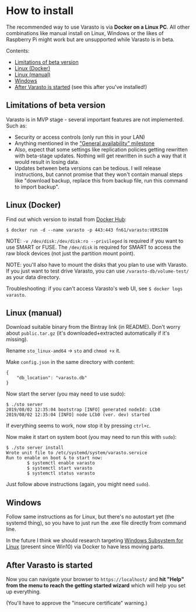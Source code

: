 How to install
==============

The recommended way to use Varasto is via **Docker on a Linux PC**. All other combinations
like manual install on Linux, Windows or the likes of Raspberry Pi might work but are
unsupported while Varasto is in beta.

Contents:

- [Limitations of beta version](#limitations-of-beta-version)
- [Linux (Docker)](#linux-docker)
- [Linux (manual)](#linux-manual)
- [Windows](#windows)
- [After Varasto is started](#after-varasto-is-started) (see this after you've installed!)


Limitations of beta version
---------------------------

Varasto is in MVP stage - several important features are not implemented. Such as:

- Security or access controls (only run this in your LAN)
- Anything mentioned in the
  ["General availability" milestone](https://github.com/function61/varasto/milestone/3)
- Also, expect that some settings like replication policies getting rewritten with
  beta-stage updates. Nothing will get rewritten in such a way that it would result in
  losing data.
- Updates between beta versions can be tedious. I will release instructions, but cannot
  promise that they won't contain manual steps like "download backup, replace this from
  backup file, run this command to import backup".


Linux (Docker)
--------------

Find out which version to install from [Docker Hub](https://hub.docker.com/r/fn61/varasto):

```
$ docker run -d --name varasto -p 443:443 fn61/varasto:VERSION
```

NOTE: `-v /dev/disk:/dev/disk:ro --privileged` is required if you want to use SMART or FUSE.
The `/dev/disk` is required for SMART to access the raw block devices (not just the partition
mount point).

NOTE: you'll also have to mount the disks that you plan to use with Varasto. If you just want
to test drive Varasto, you can use `/varasto-db/volume-test/` as your data directory.

Troubleshooting: if you can't access Varasto's web UI, see `$ docker logs varasto`.


Linux (manual)
--------------

Download suitable binary from the Bintray link (in README). Don't worry about `public.tar.gz`
(it's downloaded+extracted automatically if it's missing).

Rename `sto_linux-amd64` -> `sto` and `chmod +x` it.

Make `config.json` in the same directory with content:

```
{	
	"db_location": "varasto.db"
}
```

Now start the server (you may need to use sudo):

```
$ ./sto server
2019/08/02 12:35:04 bootstrap [INFO] generated nodeId: LCb0
2019/08/02 12:35:04 [INFO] node LCb0 (ver. dev) started
```

If everything seems to work, now stop it by pressing `ctrl+c`.

Now make it start on system boot (you may need to run this with `sudo`):

```
$ ./sto server install
Wrote unit file to /etc/systemd/system/varasto.service
Run to enable on boot & to start now:
        $ systemctl enable varasto
        $ systemctl start varasto
        $ systemctl status varasto
```

Just follow above instructions (again, you might need `sudo`).



Windows
-------

Follow same instructions as for Linux, but there's no autostart yet (the systemd thing),
so you have to just run the .exe file directly from command line.

In the future I think we should research targeting
[Windows Subsystem for Linux](https://en.wikipedia.org/wiki/Windows_Subsystem_for_Linux)
(present since Win10) via Docker to have less moving parts.


After Varasto is started
------------------------

Now you can navigate your browser to `https://localhost/` and **hit "Help" from the menu
to reach the getting started wizard** which will help you set up everything.

(You'll have to approve the "insecure certificate" warning.)


